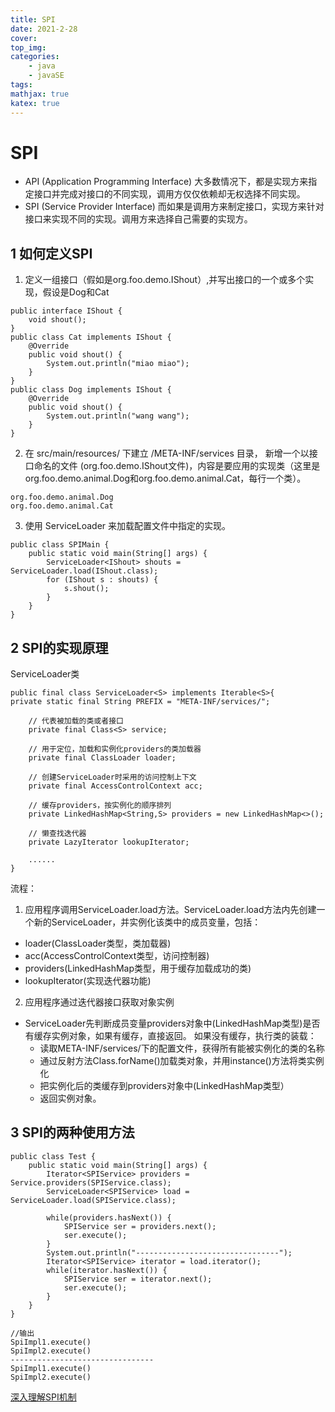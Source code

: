 ```yaml
---
title: SPI
date: 2021-2-28
cover:
top_img:
categories: 
    - java
    - javaSE
tags: 
mathjax: true
katex: true
---
```

# SPI

- API (Application Programming Interface) 大多数情况下，都是实现方来指定接口并完成对接口的不同实现，调用方仅仅依赖却无权选择不同实现。
- SPI (Service Provider Interface) 而如果是调用方来制定接口，实现方来针对接口来实现不同的实现。调用方来选择自己需要的实现方。

## 1 如何定义SPI

1. 定义一组接口（假如是org.foo.demo.IShout）,并写出接口的一个或多个实现，假设是Dog和Cat

```
public interface IShout {
    void shout();
}
public class Cat implements IShout {
    @Override
    public void shout() {
        System.out.println("miao miao");
    }
}
public class Dog implements IShout {
    @Override
    public void shout() {
        System.out.println("wang wang");
    }
}
```
2. 在 src/main/resources/ 下建立 /META-INF/services 目录， 新增一个以接口命名的文件 (org.foo.demo.IShout文件)，内容是要应用的实现类（这里是org.foo.demo.animal.Dog和org.foo.demo.animal.Cat，每行一个类）。

```
org.foo.demo.animal.Dog
org.foo.demo.animal.Cat
```

3. 使用 ServiceLoader 来加载配置文件中指定的实现。
```
public class SPIMain {
    public static void main(String[] args) {
        ServiceLoader<IShout> shouts = ServiceLoader.load(IShout.class);
        for (IShout s : shouts) {
            s.shout();
        }
    }
}
```
## 2 SPI的实现原理
ServiceLoader类
```
public final class ServiceLoader<S> implements Iterable<S>{
private static final String PREFIX = "META-INF/services/";

    // 代表被加载的类或者接口
    private final Class<S> service;

    // 用于定位，加载和实例化providers的类加载器
    private final ClassLoader loader;

    // 创建ServiceLoader时采用的访问控制上下文
    private final AccessControlContext acc;

    // 缓存providers，按实例化的顺序排列
    private LinkedHashMap<String,S> providers = new LinkedHashMap<>();

    // 懒查找迭代器
    private LazyIterator lookupIterator;

    ......
}
```
流程：
1. 应用程序调用ServiceLoader.load方法。ServiceLoader.load方法内先创建一个新的ServiceLoader，并实例化该类中的成员变量，包括：
- loader(ClassLoader类型，类加载器)
- acc(AccessControlContext类型，访问控制器)
- providers(LinkedHashMap类型，用于缓存加载成功的类)
- lookupIterator(实现迭代器功能)
2. 应用程序通过迭代器接口获取对象实例
- ServiceLoader先判断成员变量providers对象中(LinkedHashMap类型)是否有缓存实例对象，如果有缓存，直接返回。 如果没有缓存，执行类的装载：
    + 读取META-INF/services/下的配置文件，获得所有能被实例化的类的名称
    + 通过反射方法Class.forName()加载类对象，并用instance()方法将类实例化
    + 把实例化后的类缓存到providers对象中(LinkedHashMap类型）
    + 返回实例对象。
## 3 SPI的两种使用方法

```
public class Test {
    public static void main(String[] args) {    
        Iterator<SPIService> providers = Service.providers(SPIService.class);
        ServiceLoader<SPIService> load = ServiceLoader.load(SPIService.class);

        while(providers.hasNext()) {
            SPIService ser = providers.next();
            ser.execute();
        }
        System.out.println("--------------------------------");
        Iterator<SPIService> iterator = load.iterator();
        while(iterator.hasNext()) {
            SPIService ser = iterator.next();
            ser.execute();
        }
    }
}
```
```
//输出
SpiImpl1.execute()
SpiImpl2.execute()
--------------------------------
SpiImpl1.execute()
SpiImpl2.execute()
```

[深入理解SPI机制](https://www.jianshu.com/p/3a3edbcd8f24)